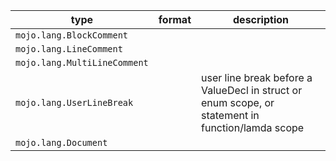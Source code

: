 | type | format | description |
|---|---|---|
| `mojo.lang.BlockComment` |  |  |
| `mojo.lang.LineComment` |  |  |
| `mojo.lang.MultiLineComment` |  |  |
| `mojo.lang.UserLineBreak` |  | user line break before a ValueDecl in struct or enum scope, or statement in function/lamda scope |
| `mojo.lang.Document` |  |  |
